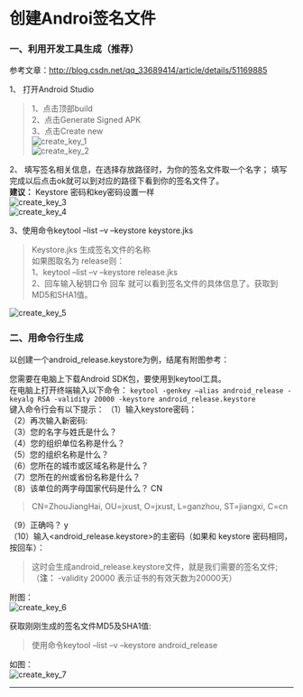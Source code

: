 # 创建Androi签名文件

### 一、利用开发工具生成（推荐）
参考文章：http://blog.csdn.net/qq_33689414/article/details/51169885  

1、 打开Android Studio 
  >1、点击顶部build  
  >2、点击Generate Signed APK  
  >3、点击Create new  
![create_key_1]  
![create_key_2]

2、 填写签名相关信息，在选择存放路径时，为你的签名文件取一个名字；
   填写完成以后点击ok就可以到对应的路径下看到你的签名文件了。  
   **建议：** Keystore 密码和key密码设置一样  
![create_key_3]  
![create_key_4]

3、使用命令keytool –list –v –keystore keystore.jks

>Keystore.jks 生成签名文件的名称  
>如果图取名为 release则：  
1、keytool –list –v –keystore release.jks  
2、回车输入秘钥口令  回车 就可以看到签名文件的具体信息了。获取到MD5和SHA1值。  

![create_key_5]


### 二、用命令行生成
以创建一个android_release.keystore为例，结尾有附图参考：

您需要在电脑上下载Android SDK包，要使用到keytool工具。  
在电脑上打开终端输入以下命令：
```keytool -genkey –alias android_release -keyalg RSA -validity 20000 -keystore android_release.keystore```  
键入命令行会有以下提示：
（1）输入keystore密码：  
（2）再次输入新密码:  
（3）您的名字与姓氏是什么？   
（4）您的组织单位名称是什么？  
（5）您的组织名称是什么？   
（6）您所在的城市或区域名称是什么？  
（7）您所在的州或省份名称是什么？  
（8）该单位的两字母国家代码是什么？ CN  
 >CN=ZhouJiangHai, OU=jxust, O=jxust, L=ganzhou, ST=jiangxi, C=cn  
  
（9）正确吗？ y  
（10）输入<android_release.keystore>的主密码（如果和 keystore 密码相同，按回车）：  
>这时会生成android_release.keystore文件，就是我们需要的签名文件;（**注：** -validity 20000 表示证书的有效天数为20000天）

附图：  
![create_key_6]

获取刚刚生成的签名文件MD5及SHA1值:  
>使用命令keytool –list –v –keystore android_release  

如图：  
![create_key_7]
________________________________________
[create_key_1]:../image/create_key_1.png
[create_key_2]:../image/create_key_2.png
[create_key_3]:../image/create_key_3.png
[create_key_4]:../image/create_key_4.png
[create_key_5]:../image/create_key_5.png
[create_key_6]:../image/create_key_6.png
[create_key_7]:../image/create_key_7.png